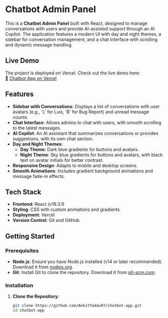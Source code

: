 # Chatbot Admin Panel

This is a **Chatbot Admin Panel** built with React, designed to manage conversations with users and provide AI-assisted support through an AI Copilot. The application features a modern UI with day and night themes, a sidebar for conversation management, and a chat interface with scrolling and dynamic message handling.

## Live Demo

The project is deployed on Vercel. Check out the live demo here:  
🔗 [Chatbot App on Vercel](https://chatbot-app-ui.vercel.app/)

## Features

- **Sidebar with Conversations**: Displays a list of conversations with user avatars (e.g., 'L' for Luis, 'B' for Bug Report) and unread message counts.
- **Chat Interface**: Allows admins to chat with users, with smooth scrolling to the latest messages.
- **AI Copilot**: An AI assistant that summarizes conversations or provides suggestions, with its own chat section.
- **Day and Night Themes**:
  - **Day Theme**: Dark blue gradients for buttons and avatars.
  - **Night Theme**: Sky blue gradients for buttons and avatars, with black text on avatar initials for better contrast.
- **Responsive Design**: Adapts to mobile and desktop screens.
- **Smooth Animations**: Includes gradient background animations and message fade-in effects.

## Tech Stack

- **Frontend**: React (v18.3.1)
- **Styling**: CSS with custom animations and gradients
- **Deployment**: Vercel
- **Version Control**: Git and GitHub

## Getting Started

### Prerequisites

- **Node.js**: Ensure you have Node.js installed (v14 or later recommended). Download it from [nodejs.org](https://nodejs.org/).
- **Git**: Install Git to clone the repository. Download it from [git-scm.com](https://git-scm.com/).

### Installation

1. **Clone the Repository**:
   ```bash
   git clone https://github.com/AnkitYadav07/chatbot-app.git
   cd chatbot-app
